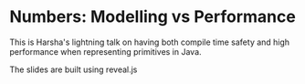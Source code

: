 # Numbers: Modelling vs Performance
This is Harsha's lightning talk on having both compile time safety and high performance when representing primitives in Java.

The slides are built using reveal.js
